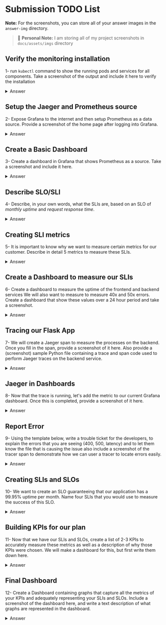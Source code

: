 <!-- markdownlint-configure-file {
  "MD033": false,
  "MD041": false
} -->

# Submission TODO List

**Note:** For the screenshots, you can store all of your answer images in the `answer-img` directory.

> :memo: **Personal Note:** I am storing all of my project screenshots in `docs/assets/imgs` directory

## Verify the monitoring installation

1- run `kubectl` command to show the running pods and services for all components. Take a screenshot of the output and include it here to verify the installation

<details>

<summary>Answer</summary>

<div align="center">

![Local kubectl, check workloads][installation-local-kubectl-check-workloads-01]

![Local kubectl, check workloads][installation-local-kubectl-check-workloads-03]

</div>

</details>

## Setup the Jaeger and Prometheus source

2- Expose Grafana to the internet and then setup Prometheus as a data source. Provide a screenshot of the home page after logging into Grafana.

<details>

<summary>Answer</summary>

<div align="center">

![Grafana Home Page][installation-grafana-home]
_I am automatically exposing `Grafana` via `NodePort` as part of the environment setup in `vagrant up` command_

</div>

<div align="center">

![Grafana Datasources Page][installation-grafana-datasources]
_Jaeger datasource has been automatically configured as a datasource as part of the environment setup in `vagrant up` command_

</div>

<div align="center">

![Jaeger Datasource Configuration Page][installation-grafana-jaeger-datasource]

</div>

</details>

## Create a Basic Dashboard

3- Create a dashboard in Grafana that shows Prometheus as a source. Take a screenshot and include it here.

<details>

<summary>Answer</summary>

<div align="center">

![My Custom Dashboard][my-basic-dashboard]

![My Custom Dashboard - Instance Load per CPU][my-basic-dashboard-datasource]

</div>

</details>

## Describe SLO/SLI

4- Describe, in your own words, what the SLIs are, based on an SLO of _monthly uptime_ and _request response time_.

<details>

<summary>Answer</summary>

### Overview

&nbsp;&nbsp;&nbsp;&nbsp;**SLI** is a service level indicator—a carefully defined quantitative measure of some aspect of the level of service that is provided. It is often expressed in terms of ratio of a measurement to a given amount of time.

&nbsp;&nbsp;&nbsp;&nbsp;**SLO** is a service level objective: a target value or range of values for a service level that is measured by an **SLI**. A natural structure for SLOs is thus `SLI ≤ target`, or `lower bound ≤ SLI ≤ upper bound`.

### Examples

1. `monthly uptime` indicates that how much available your service is _in other words, working properly upon request_ during a month. A typical SLO would go like; `99.999% of reponses will be with status codes of 2xx per month`, SLI would be the actual measurement of responses status codes during a given month then compared with the SLO to indicate the current performance and induce insights and decisions on what to do next to improve the performance.
2. `request response time` indicates the time taken to return with a response for a given request. A typical SLO would go like; `99.95% of incoming requests will be processed under 150ms per month`. SLI would be the actual measurement of difference between response/request timestamps during a given month then compared with the SLO to indicate the current performance and induce insights and decisions on what to do next to improve the performance.

</details>

## Creating SLI metrics

5- It is important to know why we want to measure certain metrics for our customer. Describe in detail 5 metrics to measure these SLIs.

<details>

<summary>Answer</summary>

<table>
    <tr align="center" style="font-size: 18px;">
        <td><strong>Improvement Aspect</strong></td>
        <td><strong>SLO</strong></td>
        <td><strong>SLI Metrics</strong></td>
    </tr>
    <tr>
        <td align="center" style="font-size: 18px;"><strong>Uptime</strong></td>
        <td>99.99% of all HTTP statuses will be 20x per month</td>
        <td><ul><li><strong>Downtime duration:</strong> the time for which the system is down</li><li><strong>Downtime frequency:</strong> how often the system is down</li><li><strong>Uptime:</strong> the fraction of the time that a service is usable<li><strong>Error rate:</strong> the quantity of errors that occur within a given timeframe</li></ul></td>
    </tr>
    <tr>
        <td align="center" style="font-size: 18px;"><strong>Request/Response Time</strong></td>
        <td>99.95% of all requests will take less than 150ms per month</td>
        <td><ul><li><strong>Latency:</strong> how long it takes for the system to process a request</li><li><strong>Saturation:</strong> the network and server resources loads</li><li><strong>Network capacity</strong></li></ul></td>
    </tr>
</table>

</details>

## Create a Dashboard to measure our SLIs

6- Create a dashboard to measure the uptime of the frontend and backend services We will also want to measure to measure 40x and 50x errors. Create a dashboard that show these values over a 24 hour period and take a screenshot.

<details>

<summary>Answer</summary>

I named my project `sentinel-dashboard` and hence the dashboard name:

<div align="center">

![Initial Sentinel Dashboard, 24 Hrs Period][initial-sentinel-dashboard-24h-period]
_Over 24 hour period_

![Initial Sentinel Dashboard - 30 Mins Period][initial-sentinel-dashboard-30m-period]
_Over 24 hour period_

> :memo: **Note:** in `5XX Errors per second` panel, there is no `frontend` in the legend as there were no endpoints that can cause such scenario but if there was it will be plotted here.

</div>

</details>

## Tracing our Flask App

7- We will create a Jaeger span to measure the processes on the backend. Once you fill in the span, provide a screenshot of it here. Also provide a (screenshot) sample Python file containing a trace and span code used to perform Jaeger traces on the backend service.

<details>

<summary>Answer</summary>

I instrumented both of `frontend` and `backend` applications using `OTEL` and exported them using `OTLP` to follow the new standards as [Jaeger clients are no longer supported][jaeger-clients-deprication-announcement].

### Frontend Service

<div align="center">

![Jaeger Query, frontend-service 01][jaeger-query-fe-svc-01]

![Jaeger Query, frontend-service 02][jaeger-query-fe-svc-02]
_I added the current host of the request received as a process attribute and added best practices [Resource Semantic Conventions Attributes][otel-res-semantic-convention] as well_

</div>

### Backend Service

<div align="center">

![Jaeger Query, backend-service 01][jaeger-query-be-svc-01]

![Jaeger Query, backend-service 02][jaeger-query-be-svc-02]

</div>

> :memo: **Note:** Both of `frontend-service` and `backend-service` have been configured to ignore `/health` and `/metrics` endpoints following best practices.

`sentinel-dashboard` project has been configured such that traces mask sensitive headers including `Authorization` and `X-Authorization` to mask secrets from logs:

<div align="center">

![Jaeger Query, Redacted Headers 01][jaeger-query-be-svc-redacted-headers-01]

![Jaeger Query, Redacted Headers 02][jaeger-query-be-svc-redacted-headers-02]

</div>

Additionally, I developed a new endpoint in `backend` application; `/api/entries?type=public&sample=<sample_no:int>&entry-timeout=<timeout:float>` to get public apis info; the credit goes to [public-apis][public-apis] for their amazing API, I just developed this for fun and manually writing spans as can be seen down below:

<div align="center">

![Get Public APIs 01][jaeger-query-be-svc-api-entries-api-01]

![Get Public APIs 02][jaeger-query-be-svc-api-entries-api-02]

![Jaeger Query, API Entries 01][jaeger-query-be-svc-api-entries-timeline-graph]

![Jaeger Query, API Entries 02][jaeger-query-be-svc-api-entries-trace-graph]

![Jaeger Query, API Entries 03][jaeger-query-be-svc-api-entries-collection-success]
_I added a `collection-success` event on success and you can see the same results in the API call_

![Jaeger Query, API Entries 04][jaeger-query-be-svc-api-entries-exception]
_I added `exception` event on fetch failures when retries exceeds `entry-timeout` provided query param and added the stacktrace as well to follow best practices_

</div>

### Python Code

#### I. Auto-instrumentation

I auto-instrumented my `Flask Application` using `opentelemetry.instrumentation.flask.FlaskInstrumentor` and auto-instrumented `PyMongo` using `opentelemetry.instrumentation.pymongo.PymongoInstrumentor`, a sample of the code can be seen below:

```python

...output ommitted

from opentelemetry.instrumentation.flask import FlaskInstrumentor
from opentelemetry.instrumentation.pymongo import PymongoInstrumentor

...output ommitted

pymongo_instrumentor = PymongoInstrumentor()
flask_instrumentor = FlaskInstrumentor()

...output ommitted


def create_app(env=None):
    ...output ommitted

    pymongo_instrumentor.instrument()

    mongo.init_app(app)

    flask_instrumentor.instrument_app(app, excluded_urls="health/*,metrics")

    ...output ommitted

    return app
```

> :bulb: **Tip:** Full code can be seen [here][auto-instrumentation].

#### II. Manual-instrumentation

This is the code used for `/api/entries` endpoint:

```python
from app import tracer, _logger

from flask import Blueprint, jsonify, request, Response
from opentelemetry.trace import set_span_in_context
from opentelemetry.trace.status import StatusCode
import json
import traceback
import requests

apis_bp = Blueprint('apis_bp', __name__)

...output ommitted

@apis_bp.route("/api/entries", methods=["GET"])
def get_public_entries():
    if request.args.get('type', None) == "public":
        homepages = []
        succeeded = False
        entries = []
        with tracer.start_span('get-public-apis') as span:
            try:
                SAMPLE_COUNT = int(request.args.get('sample', 30))
                TOTAL_COUNT = -1
                ENTRY_TIMEOUT = float(request.args.get('entry-timeout', 2.5))
                ctx = set_span_in_context(span)
                res = requests.get(
                    'https://api.publicapis.org/entries', timeout=3)
                if res.status_code == 200:
                    TOTAL_COUNT = res.json()['count']
                    _logger.info(
                        f"Received {TOTAL_COUNT} total entries")
                    _logger.info(
                        f"Collecting homepages for the first {SAMPLE_COUNT} entries to save time with timeout {ENTRY_TIMEOUT} per entry connection")
                    span.set_attribute('count.total', TOTAL_COUNT)
                    span.set_attribute('count.sample', SAMPLE_COUNT)
                    for entry in res.json()['entries'][:SAMPLE_COUNT]:
                        _logger.info(
                            f"Collecting homepage for api='{entry['API']}' category='{entry['Category']}' link='{entry['Link']}'")
                        with tracer.start_span(entry['API'], context=ctx) as api_span:
                            try:
                                homepages.append({
                                    'link': entry['Link'],
                                    'page': requests.get(entry['Link'], timeout=ENTRY_TIMEOUT)
                                })
                                entries.append(entry)
                                api_span.set_attribute('status', 'SUCCESS')
                                api_span.set_attribute(
                                    'category', entry['Category'])

                                api_span.set_attribute('cors', entry['Cors']) if entry['Cors'] else api_span.set_attribute(
                                    'cors', "N/A")
                                api_span.set_attribute('auth', entry['Auth']) if entry['Auth'] else api_span.set_attribute(
                                    'auth', "N/A")
                                api_span.set_attribute('https', entry['HTTPS'])
                            except Exception as e:
                                api_span.add_event(
                                    "exception", {"exception.message": str(e), "exception.stacktrace": traceback.format_exc()})
                                api_span.set_status(StatusCode.ERROR)
                                _logger.error(
                                    f"Error: unable to get homepage for '{entry['API']}' reason='{str(e)}'")
                                api_span.set_attribute('status', 'FAILED')
                    span.add_event("collection-success", {"homepages.count.collected": len(
                        homepages), "homepages.count.total": TOTAL_COUNT, "homepages.count.sample": SAMPLE_COUNT})
                    succeeded = True
                    _logger.info(f"Collected {len(homepages)} homepages")
                else:
                    SAMPLE_COUNT = -1
                    _logger.error(
                        f"Error: expected status code '200' got '{res.status_code}' instead")
                    _logger.info("Nothing to do..")
                    span.add_event("exception", {
                                   "exception.message": f"Error: expected status code '200' got '{res.status_code}' instead"})
                    span.set_status(StatusCode.ERROR)

            except Exception as e:
                SAMPLE_COUNT = -1
                _logger.error(f"Error: {str(e)}")
                span.add_event("exception", {"exception.message": str(
                    e), "exception.stacktrace": traceback.format_exc()})
                span.set_status(StatusCode.ERROR)

            return {
                "succeeded": succeeded,
                "results": {
                    "collected": len(homepages),
                    "sample": SAMPLE_COUNT,
                    "total": TOTAL_COUNT,
                    "entries": entries
                }
            }
    error = {
        'status_code': 400,
        'message': f"Error: Expected '?type=public' got '?type={request.args.get('type')}'"
    }
    _logger.error(error['message'])
    return Response(response=json.dumps(
        {'error': error['message']}), status=error['status_code'], mimetype='application/json')
```

</details>

## Jaeger in Dashboards

8- Now that the trace is running, let's add the metric to our current Grafana dashboard. Once this is completed, provide a screenshot of it here.

<details>

<summary>Answer</summary>

Since Jaeger is used to give insights about requests duration out of the box we can use it to get hints about the latency of both of `frontend` and `backend` applications:

<div align="center">

![Grafana Panel, Jaeger Datasource, frontend][grafana-jaeger-datasource-panel]

![Sentinel Dashboard, 24 Hrs period, Latency Added][sentinel-dashboard-latency]

</div>

</details>

## Report Error

9- Using the template below, write a trouble ticket for the developers, to explain the errors that you are seeing (400, 500, latency) and to let them know the file that is causing the issue also include a screenshot of the tracer span to demonstrate how we can user a tracer to locate errors easily.

<details>

<summary>Answer</summary>

TROUBLE TICKET

**Name:** hamada.the.backend-developer@company.com

**Date:** October 25 2023

**Subject:** Database Connection Failure

**Affected Area:** backend-service

**Severity:** `CRITICAL`

**Description:** backend-service `/stars` endpoint fails and returns `5XX error` due to database connection error, please find the attached exception stacktrace.

<div align="center">

![Jaeger Query, /stars stacktrace][jaeger-query-be-svc-stars-stacktrace]

</div>

### Developer Solution

`backend-service` lacks database availability and hence a `mongodb.yaml` manifest has been added and `backend-service` has been properly configured to authenticate and populate `galaxydb` with stars documents in the future:

<div align="center">

![/stars API call][jaeger-query-be-svc-stars-success-api]

![Jaeger Query, /stars Timeline Trace][jaeger-query-be-svc-stars-success-trace]
_Notice that `backend-service` has been auto-instrumented using `OTEL` PyMongo instrumentor_

![Jaeger Query, /stars Trace Graph][jaeger-query-be-svc-stars-success-trace-graph]

</div>

</details>

## Creating SLIs and SLOs

10- We want to create an SLO guaranteeing that our application has a 99.95% uptime per month. Name four SLIs that you would use to measure the success of this SLO.

<details>

<summary>Answer</summary>

- **Error rate:** the quantity of errors that occur within a given timeframe
- **Uptime:** the fraction of the time that a service is usable
- **Latency:** how long it takes for the system to process a request
- **Saturation:** the network and server resources loads

</details>

## Building KPIs for our plan

11- Now that we have our SLIs and SLOs, create a list of 2-3 KPIs to accurately measure these metrics as well as a description of why those KPIs were chosen. We will make a dashboard for this, but first write them down here.

<details>

<summary>Answer</summary>

1. The average 20x or 30x responses of the web application for the month of March 2023 is 97.99%.
   - Monthly uptime - this KPI indicates the total usability of the application.
   - 20x code responses per month - this KPI indicates availability of the pages of the application.
   - Monthly traffic - this KPI will indicate the number of requests served by the application.
2. 1.5% of the total incoming requests had 50x responses for the month of March 2023.
   - Monthly downtime - this KPI indicates the number of times the application was down
   - Errors per month - this KPI will indicate the monthly errors encountered in the application.
   - Monthly traffic - this KPI will indicate the number of requests served by the application.
3. It took an average of 1070 ms for incoming requests to be served for the month of March 2023.
   - Average monthly latency - this KPI will indicate the time it took for the application to respond to requests.
   - Monthly uptime - this KPI indicates the total usability of the application.
   - Monthly traffic - this KPI will indicate the number of requests served by the application.
4. The average CPU usage of the application is 42.65% for the month of March 2023.
   - Average monthly CPU usage of pod used by the application - this KPI will indicate how much CPU is used by the source pod of the application.
   - Average monthly CPU usage of all the pods - this KPI will indicate how much CPU is used by all the pods required to run the application.
   - Monthly quota limit - this KPI will indicate whether the application is exceeding its usage of the CPU quota.
5. The average memory usage of the application is 300Mib for the month of March 2023.
   - Average monthly memory usage of pod used by the application - this KPI will indicate how much memory is used by the source pod of the application.
   - Average monthly memory usage of all the pods - this KPI will indicate how much memory is used by all the pods required to run the application.
   - Monthly quota limit - this KPI will indicate whether the application is exceeding its usage of the memory quota.

</details>

## Final Dashboard

12- Create a Dashboard containing graphs that capture all the metrics of your KPIs and adequately representing your SLIs and SLOs. Include a screenshot of the dashboard here, and write a text description of what graphs are represented in the dashboard.

<details>

<summary>Answer</summary>

<div align="center">

![Sentinel Dashboard Final 01][sentinel-dashboard-final-01]

![Sentinel Dashboard Final 02][sentinel-dashboard-final-02]

![Sentinel Dashboard Final 03][sentinel-dashboard-final-03]

</div>

### Description

- **Uptime:** Indicates that how much available frontend and backend are _in other words, working properly upon request_ during a month
- **State:** Indicates whether services are available for requests or not.
- **CPU Usage:** It represents rate of increase of CPU usage per 1 minute.
- **Memory Usage:** It represents rate of increase of memory usage per 1 minute.
- **Latency:** Represents the 99th precentile of the request duration.
- **Error Rate:** Represents the rate of increase of 4XX and 5XX responses per 30s.
- **Requests Rate:** Represents the rate of increase of 2XX responses per 30s.
- **Total Requests per minute:** Represents the rate of increase of all responses codes per 1m.
- **Average Response Time:** Represents the rate of increase of total requests durations in seconds divided by the rate of increase total number of seconds per 30 seconds for all 2XX responses grouped by path.

</details>

<!--*********************  R E F E R E N C E S  *********************-->

<!-- * Links * -->

[jaeger-clients-deprication-announcement]: https://github.com/jaegertracing/jaeger/issues/3362
[otel-res-semantic-convention]: https://github.com/open-telemetry/opentelemetry-specification/blob/main/specification/resource/semantic_conventions/README.md#resource-semantic-conventions
[public-apis]: https://github.com/public-apis/public-apis
[auto-instrumentation]: ./reference-app/backend/app/__init__.py

<!-- * Images * -->

[installation-local-kubectl-check-workloads-01]: ./docs/assets/imgs/installation-local-kubectl-check-workloads-01.png
[installation-local-kubectl-check-workloads-03]: ./docs/assets/imgs/installation-local-kubectl-check-workloads-03.png
[installation-grafana-home]: ./docs/assets/imgs/installation-grafana-home-page.png
[installation-grafana-datasources]: ./docs/assets/imgs/installation-grafana-datasources.png
[installation-grafana-jaeger-datasource]: ./docs/assets/imgs/installation-grafana-jaeger-datasource.png
[my-basic-dashboard]: ./docs/assets/imgs/my-basic-custom-dashboard.png
[my-basic-dashboard-datasource]: ./docs/assets/imgs/my-basic-custom-dashboard-datasource.png
[initial-sentinel-dashboard-24h-period]: ./docs/assets/imgs/initial-sentinel-dashboard-24h-period.png
[initial-sentinel-dashboard-30m-period]: ./docs/assets/imgs/initial-sentinel-dashboard-30m-period.png
[jaeger-query-fe-svc-01]: ./docs/assets/imgs/jaeger-query-fe-svc-01.png
[jaeger-query-fe-svc-02]: ./docs/assets/imgs/jaeger-query-fe-svc-02.png
[jaeger-query-be-svc-01]: ./docs/assets/imgs/jaeger-query-be-svc-01.png
[jaeger-query-be-svc-02]: ./docs/assets/imgs/jaeger-query-be-svc-02.png
[jaeger-query-be-svc-redacted-headers-01]: ./docs/assets/imgs/jaeger-query-be-svc-redacted-headers-01.png
[jaeger-query-be-svc-redacted-headers-02]: ./docs/assets/imgs/jaeger-query-be-svc-redacted-headers-02.png
[jaeger-query-be-svc-api-entries-api-01]: ./docs/assets/imgs/jaeger-query-be-svc-api-entries-api-01.png
[jaeger-query-be-svc-api-entries-api-02]: ./docs/assets/imgs/jaeger-query-be-svc-api-entries-api-02.png
[jaeger-query-be-svc-api-entries-timeline-graph]: ./docs/assets/imgs/jaeger-query-be-svc-api-entries-timeline-graph.png
[jaeger-query-be-svc-api-entries-trace-graph]: ./docs/assets/imgs/jaeger-query-be-svc-api-entries-trace-graph.png
[jaeger-query-be-svc-api-entries-collection-success]: ./docs/assets/imgs/jaeger-query-be-svc-api-entries-collection-success.png
[jaeger-query-be-svc-api-entries-exception]: ./docs/assets/imgs/jaeger-query-be-svc-api-entries-exception.png
[grafana-jaeger-datasource-panel]: ./docs/assets/imgs/grafana-jaeger-datasource-panel.png
[sentinel-dashboard-latency]: ./docs/assets/imgs/sentinel-dashboard-latency.png
[jaeger-query-be-svc-stars-stacktrace]: ./docs/assets/imgs/jaeger-query-be-svc-stars-stacktrace.png
[jaeger-query-be-svc-stars-success-api]: ./docs/assets/imgs/jaeger-query-be-svc-stars-success-api.png
[jaeger-query-be-svc-stars-success-trace]: ./docs/assets/imgs/jaeger-query-be-svc-stars-success-trace.png
[jaeger-query-be-svc-stars-success-trace-graph]: ./docs/assets/imgs/jaeger-query-be-svc-stars-success-trace-graph.png
[sentinel-dashboard-final-01]: ./docs/assets/imgs/sentinel-dashboard-final-01.png
[sentinel-dashboard-final-02]: ./docs/assets/imgs/sentinel-dashboard-final-02.png
[sentinel-dashboard-final-03]: ./docs/assets/imgs/sentinel-dashboard-final-03.png
